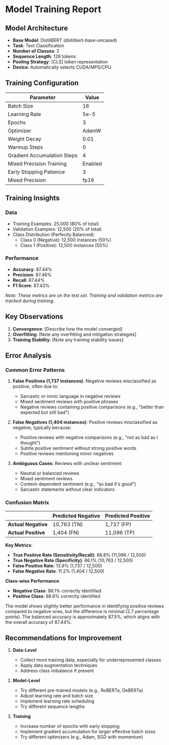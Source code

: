 # Model Training Report

## Model Architecture

- **Base Model**: DistilBERT (distilbert-base-uncased)
- **Task**: Text Classification
- **Number of Classes**: 2
- **Sequence Length**: 128 tokens
- **Pooling Strategy**: [CLS] token representation
- **Device**: Automatically selects CUDA/MPS/CPU

## Training Configuration

| Parameter | Value |
|-----------|-------|
| Batch Size | 16 |
| Learning Rate | 5e-5 |
| Epochs | 3 |
| Optimizer | AdamW |
| Weight Decay | 0.01 |
| Warmup Steps | 0 |
| Gradient Accumulation Steps | 4 |
| Mixed Precision Training | Enabled |
| Early Stopping Patience | 3 |
| Mixed Precision | fp16 |

## Training Insights

### Data
- Training Examples: 25,000 (80% of total)
- Validation Examples: 12,500 (20% of total)
- Class Distribution (Perfectly Balanced):
  - Class 0 (Negative): 12,500 instances (50%)
  - Class 1 (Positive): 12,500 instances (50%)

### Performance
- **Accuracy**: 87.44%
- **Precision**: 87.46%
- **Recall**: 87.44%
- **F1 Score**: 87.43%

*Note: These metrics are on the test set. Training and validation metrics are tracked during training.*

## Key Observations
1. **Convergence**: [Describe how the model converged]
2. **Overfitting**: [Note any overfitting and mitigation strategies]
3. **Training Stability**: [Note any training stability issues]

## Error Analysis

### Common Error Patterns
1. **False Positives (1,737 instances)**: Negative reviews misclassified as positive, often due to:
   - Sarcastic or ironic language in negative reviews
   - Mixed sentiment reviews with positive phrases
   - Negative reviews containing positive comparisons (e.g., "better than expected but still bad")

2. **False Negatives (1,404 instances)**: Positive reviews misclassified as negative, typically because:
   - Positive reviews with negative comparisons (e.g., "not as bad as I thought")
   - Subtle positive sentiment without strong positive words
   - Positive reviews mentioning minor negatives

3. **Ambiguous Cases**: Reviews with unclear sentiment:
   - Neutral or balanced reviews
   - Mixed sentiment reviews
   - Context-dependent sentiment (e.g., "so bad it's good")
   - Sarcastic statements without clear indicators

### Confusion Matrix

|                | Predicted Negative | Predicted Positive |
|----------------|-------------------|-------------------|
| **Actual Negative** | 10,763 (TN)      | 1,737 (FP)        |
| **Actual Positive** | 1,404 (FN)       | 11,096 (TP)       |


**Key Metrics**:
- **True Positive Rate (Sensitivity/Recall)**: 88.8% (11,096 / 12,500)
- **True Negative Rate (Specificity)**: 86.1% (10,763 / 12,500)
- **False Positive Rate**: 13.9% (1,737 / 12,500)
- **False Negative Rate**: 11.2% (1,404 / 12,500)

**Class-wise Performance**:
- **Negative Class**: 86.1% correctly identified
- **Positive Class**: 88.8% correctly identified

The model shows slightly better performance in identifying positive reviews compared to negative ones, but the difference is minimal (2.7 percentage points). The balanced accuracy is approximately 87.5%, which aligns with the overall accuracy of 87.44%.

## Recommendations for Improvement

1. **Data-Level**
   - Collect more training data, especially for underrepresented classes
   - Apply data augmentation techniques
   - Address class imbalance if present

2. **Model-Level**
   - Try different pre-trained models (e.g., RoBERTa, DeBERTa)
   - Adjust learning rate and batch size
   - Implement learning rate scheduling
   - Try different sequence lengths

3. **Training**
   - Increase number of epochs with early stopping
   - Implement gradient accumulation for larger effective batch sizes
   - Try different optimizers (e.g., Adam, SGD with momentum)

